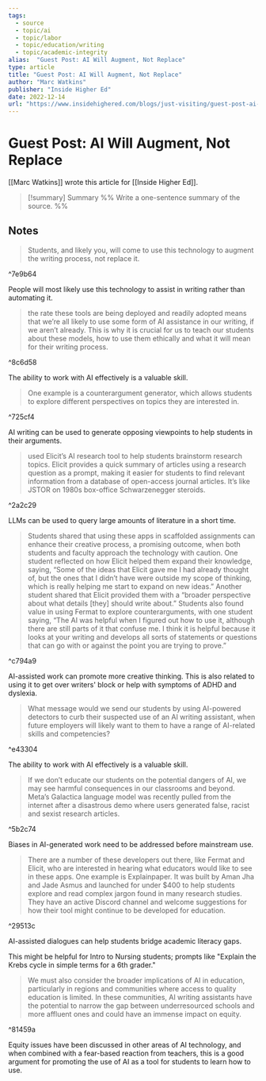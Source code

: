 ```yaml
---
tags:
  - source
  - topic/ai
  - topic/labor
  - topic/education/writing
  - topic/academic-integrity
alias:  "Guest Post: AI Will Augment, Not Replace"
type: article
title: "Guest Post: AI Will Augment, Not Replace"
author: "Marc Watkins"
publisher: "Inside Higher Ed"
date: 2022-12-14
url: "https://www.insidehighered.com/blogs/just-visiting/guest-post-ai-will-augment-not-replace"
---
```

# Guest Post: AI Will Augment, Not Replace
[[Marc Watkins]] wrote this article for [[Inside Higher Ed]].

> [!summary] Summary
> %% Write a one-sentence summary of the source. %%

## Notes
> Students, and likely you, will come to use this technology to augment the writing process, not replace it.

^7e9b64

People will most likely use this technology to assist in writing rather than automating it.

> the rate these tools are being deployed and readily adopted means that we’re all likely to use some form of AI assistance in our writing, if we aren’t already. This is why it is crucial for us to teach our students about these models, how to use them ethically and what it will mean for their writing process.

^8c6d58

The ability to work with AI effectively is a valuable skill.

> One example is a counterargument generator, which allows students to explore different perspectives on topics they are interested in.

^725cf4

AI writing can be used to generate opposing viewpoints to help students in their arguments.

> used Elicit’s AI research tool to help students brainstorm research topics. Elicit provides a quick summary of articles using a research question as a prompt, making it easier for students to find relevant information from a database of open-access journal articles. It’s like JSTOR on 1980s box-office Schwarzenegger steroids.

^2a2c29

LLMs can be used to query large amounts of literature in a short time.

> Students shared that using these apps in scaffolded assignments can enhance their creative process, a promising outcome, when both students and faculty approach the technology with caution. One student reflected on how Elicit helped them expand their knowledge, saying, “Some of the ideas that Elicit gave me I had already thought of, but the ones that I didn’t have were outside my scope of thinking, which is really helping me start to expand on new ideas.” Another student shared that Elicit provided them with a “broader perspective about what details [they] should write about.” Students also found value in using Fermat to explore counterarguments, with one student saying, “The AI was helpful when I figured out how to use it, although there are still parts of it that confuse me. I think it is helpful because it looks at your writing and develops all sorts of statements or questions that can go with or against the point you are trying to prove.”

^c794a9

AI-assisted work can promote more creative thinking. This is also related to using it to get over writers' block or help with symptoms of ADHD and dyslexia.

> What message would we send our students by using AI-powered detectors to curb their suspected use of an AI writing assistant, when future employers will likely want to them to have a range of AI-related skills and competencies?

^e43304

The ability to work with AI effectively is a valuable skill.

> If we don’t educate our students on the potential dangers of AI, we may see harmful consequences in our classrooms and beyond. Meta’s Galactica language model was recently pulled from the internet after a disastrous demo where users generated false, racist and sexist research articles.

^5b2c74

Biases in AI-generated work need to be addressed before mainstream use.

> There are a number of these developers out there, like Fermat and Elicit, who are interested in hearing what educators would like to see in these apps. One example is Explainpaper. It was built by Aman Jha and Jade Asmus and launched for under $400 to help students explore and read complex jargon found in many research studies. They have an active Discord channel and welcome suggestions for how their tool might continue to be developed for education.

^29513c

AI-assisted dialogues can help students bridge academic literacy gaps.

This might be helpful for Intro to Nursing students; prompts like "Explain the Krebs cycle in simple terms for a 6th grader."

> We must also consider the broader implications of AI in education, particularly in regions and communities where access to quality education is limited. In these communities, AI writing assistants have the potential to narrow the gap between underresourced schools and more affluent ones and could have an immense impact on equity.

^81459a

Equity issues have been discussed in other areas of AI technology, and when combined with a fear-based reaction from teachers, this is a good argument for promoting the use of AI as a tool for students to learn how to use.
